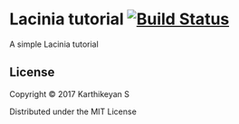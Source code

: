 # Lacinia tutorial [![Build Status](https://travis-ci.org/tirkarthi/lacinia-tutorial.svg?branch=master)](https://travis-ci.org/tirkarthi/lacinia-tutorial)

A simple Lacinia tutorial

## License

Copyright © 2017 Karthikeyan S

Distributed under the MIT License
